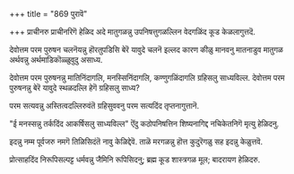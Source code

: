 +++
title = "869 पुरावॆ"

+++
प्राचीनरु प्राचीनरिगॆ हेळिद अदे मातुगळन्नु उपनिषत्तुगळल्लिन वेदगळिंद कूड केळलागुत्तदॆ.

देवोत्तम परम पुरुषन चलनॆयन्नु हॊरतुपडिसि बेरॆ यावुदे चलनॆ इल्लद कारण कीळु मानवनु मातनाडुव मातुगळ अर्थवन्नु अर्थमाडिकॊळ्ळुवुदु असाध्य.

देवोत्तम परम पुरुषनन्नु मातिनिंदागलि, मनस्सिनिंदागलि, कण्णुगळिंदागलि ग्रहिसलु साध्यविल्ल. देवोत्तम परम पुरुषनन्नु बेरॆ यावुदे स्थळदल्लि हेगॆ ग्रहिसलु साध्य?

परम सत्यवन्नु अस्तित्वदल्लिरुवंतॆ ग्रहिसुववनु परम सत्यदिंद तृप्तनागुत्तानॆ.

"ई मनस्सन्नु तर्कदिंद आकर्षिसलु साध्यविल्ल" ऎंदु कठोपनिषत्तिन शिष्यनागिद्द नचिकेतनिगॆ मृत्यु हेळिदनु.

इदन्नु नम्म पूर्वजरु नमगॆ तिळिसिदंतॆ नावु केळिद्देवॆ. ताळॆ मरगळन्नु हॊत्त कुदुरॆगळु सह इदन्नु केळुत्तवॆ.

प्रोत्साहदिंद निरूपिसल्पट्ट धर्मवन्नु जैमिनि रूपिसिदनु; ब्रह्म कूड शास्त्रगळ मूल; बादरायण हेळिदरु.

